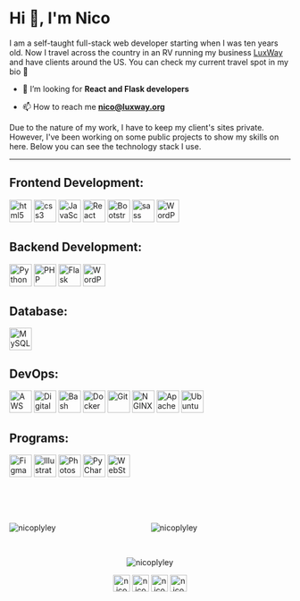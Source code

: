 # Hi 👋, I'm Nico
I am a self-taught full-stack web developer starting when I was ten years old. Now I travel across the country in an RV running my business <a href="https://github.com/luxway">LuxWay</a> and have clients around the US. You can check my current travel spot in my bio 🚌 

- 🤝 I’m looking for **React and Flask developers**

- 📫 How to reach me **nico@luxway.org**

Due to the nature of my work, I have to keep my client's sites private. However, I've been working on some public projects to show my skills on here. Below you can see the technology stack I use.</h3>

<hr />

## Frontend Development:
<p>
  <img src="https://devicons.github.io/devicon/devicon.git/icons/html5/html5-original-wordmark.svg" alt="html5" width="40" height="40"/>
  <img src="https://devicons.github.io/devicon/devicon.git/icons/css3/css3-original-wordmark.svg" alt="css3" width="40" height="40"/>
  <img src="https://devicons.github.io/devicon/devicon.git/icons/javascript/javascript-original.svg" alt="JavaScript" width="40" height="40"/>
  <img src="https://devicons.github.io/devicon/devicon.git/icons/react/react-original-wordmark.svg" alt="React" width="40" height="40"/>
  <img src="https://devicons.github.io/devicon/devicon.git/icons/bootstrap/bootstrap-plain.svg" alt="Bootstrap" width="40" height="40"/>
  <img src="https://devicons.github.io/devicon/devicon.git/icons/sass/sass-original.svg" alt="sass" width="40" height="40"/>
  <img src="https://devicons.github.io/devicon/devicon.git/icons/wordpress/wordpress-original.svg" alt="WordPress" width="40" height="40"/>
</p>

## Backend Development:
<p>
  <img src="https://devicons.github.io/devicon/devicon.git/icons/python/python-original.svg" alt="Python" width="40" height="40"/>
  <img src="https://www.vectorlogo.zone/logos/php/php-ar21.svg" alt="PHP" width="40" height="40"/>
  <img src="https://www.vectorlogo.zone/logos/pocoo_flask/pocoo_flask-icon.svg" alt="Flask" width="40" height="40"/>
  <img src="https://devicons.github.io/devicon/devicon.git/icons/wordpress/wordpress-original.svg" alt="WordPress" width="40" height="40"/>
</p>

## Database:
<img src="https://devicons.github.io/devicon/devicon.git/icons/mysql/mysql-original-wordmark.svg" alt="MySQL" width="40" height="40"/>


## DevOps:
<p>
  <img src="https://devicons.github.io/devicon/devicon.git/icons/amazonwebservices/amazonwebservices-original-wordmark.svg" alt="AWS" width="40" height="40"/>
  <img src="https://www.vectorlogo.zone/logos/digitalocean/digitalocean-official.svg" alt="Digital Ocean" width="40" height="40"/>
  <img src="https://www.vectorlogo.zone/logos/gnu_bash/gnu_bash-icon.svg" alt="Bash" width="40" height="40"/>
  <img src="https://devicons.github.io/devicon/devicon.git/icons/docker/docker-original-wordmark.svg" alt="Docker" width="40" height="40"/>
  <img src="https://www.vectorlogo.zone/logos/git-scm/git-scm-icon.svg" alt="Git" width="40" height="40"/>
  <img src="https://devicons.github.io/devicon/devicon.git/icons/nginx/nginx-original.svg" alt="NGINX" width="40" height="40"/>
  <img src="https://devicons.github.io/devicon/devicon.git/icons/apache/apache-original.svg" alt="Apache" width="40" height="40"/>
  <img src="https://devicons.github.io/devicon/devicon.git/icons/ubuntu/ubuntu-plain.svg" alt="Ubuntu" width="40" height="40"/>
</p>


## Programs:
<p>
  <img src="https://www.vectorlogo.zone/logos/figma/figma-icon.svg" alt="Figma" width="40" height="40"/>
  <img src="https://www.vectorlogo.zone/logos/adobe_illustrator/adobe_illustrator-icon.svg" alt="Illustrator" width="40" height="40"/>
  <img src="https://devicons.github.io/devicon/devicon.git/icons/photoshop/photoshop-plain.svg" alt="Photoshop" width="40" height="40"/>
  <img src="https://devicons.github.io/devicon/devicon.git/icons/pycharm/pycharm-plain.svg" alt="PyCharm" width="40" height="40"/>
  <img src="https://devicons.github.io/devicon/devicon.git/icons/webstorm/webstorm-plain.svg" alt="WebStorm" width="40" height="40"/>
</p>

<br />
<br />
<br />

<p align="center">
  <img align="center" src="https://github-readme-stats.vercel.app/api?username=nicoplyley&show_icons=true" alt="nicoplyley" />

  <img align="left" src="https://github-readme-stats.vercel.app/api/top-langs/?username=nicoplyley&layout=compact&hide=html" alt="nicoplyley" />
</p>
<br />
<p align="center">
  <img  src="https://komarev.com/ghpvc/?username=nicoplyley" alt="nicoplyley" />
</p>

<p align="center">
<a href="https://twitter.com/nicoplyley" target="blank"><img align="center" src="https://cdn.jsdelivr.net/npm/simple-icons@3.0.1/icons/twitter.svg" alt="nicoplyley" height="30" width="30" /></a>
<a href="https://fb.com/nicoplyley" target="blank"><img align="center" src="https://cdn.jsdelivr.net/npm/simple-icons@3.0.1/icons/facebook.svg" alt="nicoplyley" height="30" width="30" /></a>
<a href="https://instagram.com/nicoplyley" target="blank"><img align="center" src="https://cdn.jsdelivr.net/npm/simple-icons@3.0.1/icons/instagram.svg" alt="nicoplyley" height="30" width="30" /></a>
<a href="https://www.youtube.com/c/nicoplyley" target="blank"><img align="center" src="https://cdn.jsdelivr.net/npm/simple-icons@3.0.1/icons/youtube.svg" alt="nicoplyley" height="30" width="30" /></a>
</p>
